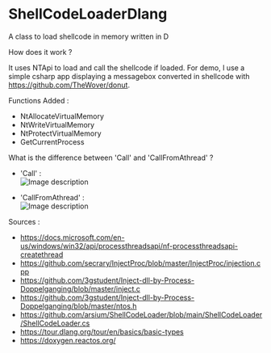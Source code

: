 # ShellCodeLoaderDlang
A class to load shellcode in memory written in D

How does it work ?

It uses NTApi to load and call the shellcode if loaded. For demo, I use a simple csharp app displaying a messagebox converted in shellcode with https://github.com/TheWover/donut.

Functions Added :

* NtAllocateVirtualMemory
* NtWriteVirtualMemory
* NtProtectVirtualMemory
* GetCurrentProcess

What is the difference between 'Call' and 'CallFromAthread' ?

* 'Call' :<br>
![Image description](https://i.postimg.cc/jSFg9Y3n/Capture-d-cran-91.png)

* 'CallFromAthread' :<br>
![Image description](https://i.postimg.cc/4yfQyWFT/Capture-d-cran-96.png)

Sources : 
* https://docs.microsoft.com/en-us/windows/win32/api/processthreadsapi/nf-processthreadsapi-createthread
* https://github.com/secrary/InjectProc/blob/master/InjectProc/injection.cpp
* https://github.com/3gstudent/Inject-dll-by-Process-Doppelganging/blob/master/inject.c
* https://github.com/3gstudent/Inject-dll-by-Process-Doppelganging/blob/master/ntos.h
* https://github.com/arsium/ShellCodeLoader/blob/main/ShellCodeLoader/ShellCodeLoader.cs
* https://tour.dlang.org/tour/en/basics/basic-types
* https://doxygen.reactos.org/
